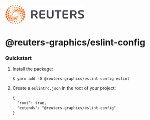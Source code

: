 ![](../../badge.svg)

# @reuters-graphics/eslint-config

### Quickstart

1.  Install the package:

        $ yarn add -D @reuters-graphics/eslint-config eslint

2.  Create a `eslintrc.json` in the root of your project:

        {
          "root": true,
          "extends": "@reuters-graphics/eslint-config"
        }
